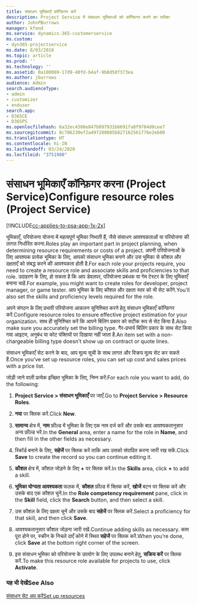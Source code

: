 ```yaml
---
title: संसाधन भूमिकाएँ कॉन्फ़िगर करें
description: Project Service में संसाधन भूमिकाओं को कॉन्फ़िगर करने का तरीका
author: JohnPBurrows
manager: kfend
ms.service: dynamics-365-customerservice
ms.custom:
- dyn365-projectservice
ms.date: 8/03/2018
ms.topic: article
ms.prod: ''
ms.technology: ''
ms.assetid: 0a180069-17d9-40fd-b4af-9b8d50f373ea
ms.author: jburrows
audience: Admin
search.audienceType:
- admin
- customizer
- enduser
search.app:
- D365CE
- D365PS
ms.openlocfilehash: 6a32ec4380e847b897931b6691fa8f9784d0cee7
ms.sourcegitcommit: 8c786230ef2a497280885b827162561776e2eb00
ms.translationtype: HT
ms.contentlocale: hi-IN
ms.lasthandoff: 03/24/2020
ms.locfileid: "3751980"
---
```

# <a name="configure-resource-roles-project-service"></a><span data-ttu-id="17c9d-103">संसाधन भूमिकाएँ कॉन्फ़िगर करना (Project Service)</span><span class="sxs-lookup"><span data-stu-id="17c9d-103">Configure resource roles (Project Service)</span></span>

[!INCLUDE[cc-applies-to-psa-app-1x-2x](../includes/cc-applies-to-psa-app-1x-2x.md)]

<span data-ttu-id="17c9d-104">भूमिकाएँ, परियोजना योजना में महत्वपूर्ण भूमिका निभाती हैं, जैसे संसाधन आवश्यकताओं या परियोजना की लागत निर्धारित करना.</span><span class="sxs-lookup"><span data-stu-id="17c9d-104">Roles play an important part in project planning, when determining resource requirements or costs of a project.</span></span> <span data-ttu-id="17c9d-105">अपनी परियोजनाओं के लिए आवश्यक प्रत्येक भूमिका के लिए, आपको संसाधन भूमिका बनाने और उस भूमिका से कौशल और दक्षताएँ को संबद्ध करने की आवश्यकता होती है.</span><span class="sxs-lookup"><span data-stu-id="17c9d-105">For each role your projects require, you need to create a resource role and associate skills and proficiencies to that role.</span></span> <span data-ttu-id="17c9d-106">उदाहरण के लिए, हो सकता है कि आप डेवलपर, परियोजना प्रबंधक या गेम टेस्टर के लिए भूमिकाएँ बनाना चाहें.</span><span class="sxs-lookup"><span data-stu-id="17c9d-106">For example, you might want to create roles for developer, project manager, or game tester.</span></span> <span data-ttu-id="17c9d-107">आप भूमिका के लिए कौशल और दक्षता स्तर को भी सेट करेंगे.</span><span class="sxs-lookup"><span data-stu-id="17c9d-107">You’ll also set the skills and proficiency levels required for the role.</span></span>  
  
 <span data-ttu-id="17c9d-108">अपने संगठन के लिए प्रभावी परियोजना आकलन सुनिश्चित करने हेतु संसाधन भूमिकाएँ कॉन्फ़िगर करें.</span><span class="sxs-lookup"><span data-stu-id="17c9d-108">Configure resource roles to ensure effective project estimation for your organization.</span></span>  <span data-ttu-id="17c9d-109">साथ ही सुनिश्चित करें कि आपने बिलिंग प्रकार को सटीक रूप से सेट किया है.</span><span class="sxs-lookup"><span data-stu-id="17c9d-109">Also make sure you accurately set the billing type.</span></span> <span data-ttu-id="17c9d-110">गैर-प्रभार्य बिलिंग प्रकार के साथ सेट किया गया आइटम, अनुबंध या कोट पंक्तियों पर दिखाया नहीं जाता है.</span><span class="sxs-lookup"><span data-stu-id="17c9d-110">An item set with a non-chargeable billing type doesn’t show up on contract or quote lines.</span></span>  
  
 <span data-ttu-id="17c9d-111">संसाधन भूमिकाएँ सेट करने के बाद, आप मूल्य सूची के साथ लागत और विक्रय मूल्य सेट कर सकते हैं.</span><span class="sxs-lookup"><span data-stu-id="17c9d-111">Once you’ve set up resource roles, you can set up cost and sales prices with a price list.</span></span>  
  
 <span data-ttu-id="17c9d-112">जोड़ी जाने वाली प्रत्येक इच्छित भूमिका के लिए, निम्न करें:</span><span class="sxs-lookup"><span data-stu-id="17c9d-112">For each role you want to add, do the following:</span></span>  
  
1.  <span data-ttu-id="17c9d-113">**Project Service > संसाधन भूमिकाएँ** पर जाएँ.</span><span class="sxs-lookup"><span data-stu-id="17c9d-113">Go to **Project Service > Resource Roles**.</span></span>  
  
2.  <span data-ttu-id="17c9d-114">**नया** पर क्लिक करें.</span><span class="sxs-lookup"><span data-stu-id="17c9d-114">Click **New**.</span></span>  
  
3.  <span data-ttu-id="17c9d-115">**सामान्य** क्षेत्र में, **नाम** फ़ील्ड में भूमिका के लिए एक नाम दर्ज करें और उसके बाद आवश्यकतानुसार अन्य फ़ील्ड भरें.</span><span class="sxs-lookup"><span data-stu-id="17c9d-115">In the **General** area, enter a name for the role in **Name**, and then fill in the other fields as necessary.</span></span>  
  
4.  <span data-ttu-id="17c9d-116">रिकॉर्ड बनाने के लिए, **सहेजें** पर क्लिक करें ताकि आप उसको संपादित करना जारी रख सकें.</span><span class="sxs-lookup"><span data-stu-id="17c9d-116">Click **Save** to create the record so you can continue editing it.</span></span>  
  
5.  <span data-ttu-id="17c9d-117">**कौशल** क्षेत्र में, कौशल जोड़ने के लिए **+** पर क्लिक करें.</span><span class="sxs-lookup"><span data-stu-id="17c9d-117">In the **Skills** area, click **+** to add a skill.</span></span>  
  
6.  <span data-ttu-id="17c9d-118">**भूमिका योग्यता आवश्यकता** फलक में, **कौशल** फ़ील्ड में क्लिक करें, **खोजें** बटन पर क्लिक करें और उसके बाद एक कौशल चुनें.</span><span class="sxs-lookup"><span data-stu-id="17c9d-118">In the **Role competency requirement** pane, click in the **Skill** field, click the **Search** button, and then select a skill.</span></span>  
  
7.  <span data-ttu-id="17c9d-119">उस कौशल के लिए दक्षता चुनें और उसके बाद **सहेजें** पर क्लिक करें.</span><span class="sxs-lookup"><span data-stu-id="17c9d-119">Select a proficiency for that skill, and then click **Save**.</span></span>  
  
8.  <span data-ttu-id="17c9d-120">आवश्यकतानुसार कौशल जोड़ना जारी रखें.</span><span class="sxs-lookup"><span data-stu-id="17c9d-120">Continue adding skills as necessary.</span></span> <span data-ttu-id="17c9d-121">काम पूरा होने पर, स्‍क्रीन के निचले दाएँ कोने में स्थित **सहेजें** पर क्लिक करें.</span><span class="sxs-lookup"><span data-stu-id="17c9d-121">When you’re done, click **Save** at the bottom right corner of the screen.</span></span>  
  
9. <span data-ttu-id="17c9d-122">इस संसाधन भूमिका को परियोजना के उपयोग के लिए उपलब्ध बनाने हेतु, **सक्रिय करें** पर क्लिक करें.</span><span class="sxs-lookup"><span data-stu-id="17c9d-122">To make this resource role available for projects to use, click **Activate**.</span></span>  
  
### <a name="see-also"></a><span data-ttu-id="17c9d-123">यह भी देखें</span><span class="sxs-lookup"><span data-stu-id="17c9d-123">See Also</span></span>  
 [<span data-ttu-id="17c9d-124">संसाधन सेट अप करें</span><span class="sxs-lookup"><span data-stu-id="17c9d-124">Set up resources</span></span>](../project-service/set-up-resources.md)
